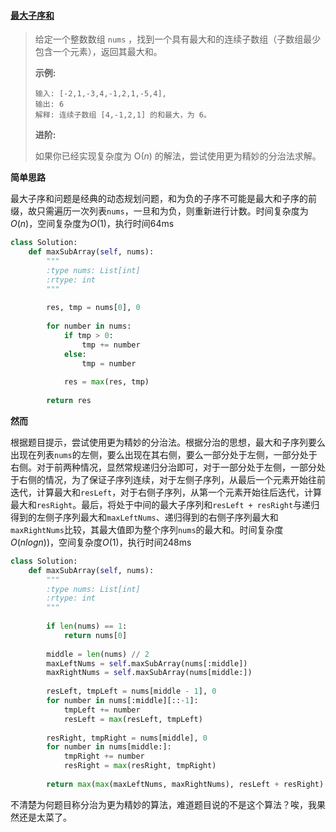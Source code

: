 #### [最大子序和](https://leetcode-cn.com/problems/maximum-subarray)

> 给定一个整数数组 `nums` ，找到一个具有最大和的连续子数组（子数组最少包含一个元素），返回其最大和。
>
> **示例:**
>
> ```
> 输入: [-2,1,-3,4,-1,2,1,-5,4],
> 输出: 6
> 解释: 连续子数组 [4,-1,2,1] 的和最大，为 6。
> ```
>
> **进阶:**
>
> 如果你已经实现复杂度为 O(*n*) 的解法，尝试使用更为精妙的分治法求解。

**简单思路**

最大子序和问题是经典的动态规划问题，和为负的子序不可能是最大和子序的前缀，故只需遍历一次列表```nums```，一旦和为负，则重新进行计数。时间复杂度为$O(n)$，空间复杂度为$O(1)$，执行时间64ms

```python
class Solution:
    def maxSubArray(self, nums):
        """
        :type nums: List[int]
        :rtype: int
        """
        
        res, tmp = nums[0], 0
        
        for number in nums:
            if tmp > 0:
                tmp += number
            else:
                tmp = number
            
            res = max(res, tmp)
        
        return res
```

**然而**

根据题目提示，尝试使用更为精妙的分治法。根据分治的思想，最大和子序列要么出现在列表```nums```的左侧，要么出现在其右侧，要么一部分处于左侧，一部分处于右侧。对于前两种情况，显然常规递归分治即可，对于一部分处于左侧，一部分处于右侧的情况，为了保证子序列连续，对于左侧子序列，从最后一个元素开始往前迭代，计算最大和```resLeft```，对于右侧子序列，从第一个元素开始往后迭代，计算最大和```resRight```。最后，将处于中间的最大子序列和```resLeft + resRight```与递归得到的左侧子序列最大和```maxLeftNums```、递归得到的右侧子序列最大和```maxRightNums```比较，其最大值即为整个序列```nums```的最大和。时间复杂度$O(nlogn))$，空间复杂度$O(1)$，执行时间248ms

```python
class Solution:
    def maxSubArray(self, nums):
        """
        :type nums: List[int]
        :rtype: int
        """
        
        if len(nums) == 1:
            return nums[0]
        
        middle = len(nums) // 2
        maxLeftNums = self.maxSubArray(nums[:middle])
        maxRightNums = self.maxSubArray(nums[middle:])
        
        resLeft, tmpLeft = nums[middle - 1], 0
        for number in nums[:middle][::-1]:
            tmpLeft += number
            resLeft = max(resLeft, tmpLeft)
        
        resRight, tmpRight = nums[middle], 0
        for number in nums[middle:]:
            tmpRight += number   
            resRight = max(resRight, tmpRight)
        
        return max(max(maxLeftNums, maxRightNums), resLeft + resRight)
```

不清楚为何题目称分治为更为精妙的算法，难道题目说的不是这个算法？唉，我果然还是太菜了。

